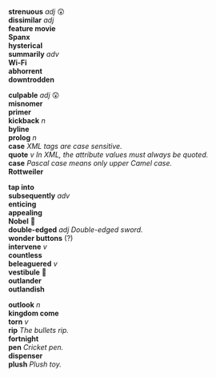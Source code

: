 __strenuous__ _adj_ :astonished:  
__dissimilar__ _adj_  
__feature movie__  
__Spanx__  
__hysterical__  
__summarily__ _adv_  
__Wi-Fi__  
__abhorrent__  
__downtrodden__  

__culpable__ _adj_ :astonished:  
__misnomer__  
__primer__  
__kickback__ _n_  
__byline__  
__prolog__ _n_  
__case__ _XML tags are case sensitive._  
__quote__ _v_ _In XML, the attribute values must always be quoted._  
__case__ _Pascal case means only upper Camel case._  
__Rottweiler__  

__tap into__  
__subsequently__ _adv_  
__enticing__  
__appealing__  
__Nobel__ :mega:  
__double-edged__ _adj_ _Double-edged sword._  
__wonder buttons__ (?)  
__intervene__ _v_  
__countless__  
__beleaguered__ _v_  
__vestibule__ :mega:  
__outlander__  
__outlandish__  

__outlook__ _n_  
__kingdom come__  
__torn__ _v_  
__rip__ _The bullets rip._  
__fortnight__  
__pen__ _Cricket pen._  
__dispenser__  
__plush__ _Plush toy._  
